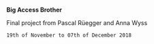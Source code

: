**Big Access Brother**

Final project from Pascal Rüegger and Anna Wyss

    19th of November to 07th of December 2018